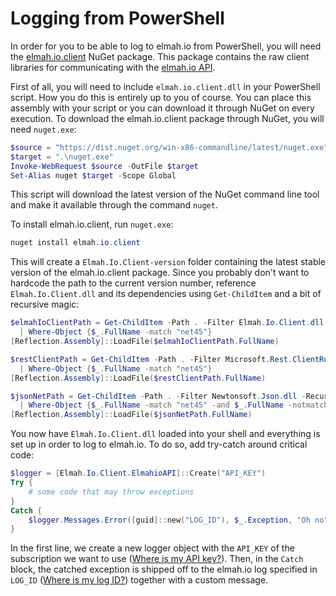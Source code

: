 # Logging from PowerShell

In order for you to be able to log to elmah.io from PowerShell, you will need the [elmah.io.client](https://www.nuget.org/packages/elmah.io.client/) NuGet package. This package contains the raw client libraries for communicating with the [elmah.io API](https://elmah.io/api/v2).

First of all, you will need to include `elmah.io.client.dll` in your PowerShell script. How you do this is entirely up to you of course. You can place this assembly with your script or you can download it through NuGet on every execution. To download the elmah.io.client package through NuGet, you will need `nuget.exe`:

```powershell
$source = "https://dist.nuget.org/win-x86-commandline/latest/nuget.exe"
$target = ".\nuget.exe"
Invoke-WebRequest $source -OutFile $target
Set-Alias nuget $target -Scope Global
```

This script will download the latest version of the NuGet command line tool and make it available through the command `nuget`.

To install elmah.io.client, run `nuget.exe`:

```powershell
nuget install elmah.io.client
```

This will create a `Elmah.Io.Client-version` folder containing the latest stable version of the elmah.io.client package. Since you probably don't want to hardcode the path to the current version number, reference `Elmah.Io.Client.dll` and its dependencies using `Get-ChildItem` and a bit of recursive magic:

```powershell
$elmahIoClientPath = Get-ChildItem -Path . -Filter Elmah.Io.Client.dll -Recurse `
  | Where-Object {$_.FullName -match "net45"}
[Reflection.Assembly]::LoadFile($elmahIoClientPath.FullName)

$restClientPath = Get-ChildItem -Path . -Filter Microsoft.Rest.ClientRuntime.dll -Recurse `
  | Where-Object {$_.FullName -match "net45"}
[Reflection.Assembly]::LoadFile($restClientPath.FullName)

$jsonNetPath = Get-ChildItem -Path . -Filter Newtonsoft.Json.dll -Recurse `
  | Where-Object {$_.FullName -match "net45" -and $_.FullName -notmatch "portable"}
[Reflection.Assembly]::LoadFile($jsonNetPath.FullName)
```

You now have `Elmah.Io.Client.dll` loaded into your shell and everything is set up in order to log to elmah.io. To do so, add try-catch around critical code:

```powershell
$logger = [Elmah.Io.Client.ElmahioAPI]::Create("API_KEY")
Try {
    # some code that may throw exceptions
}
Catch {
    $logger.Messages.Error([guid]::new("LOG_ID"), $_.Exception, "Oh no")
}
```

In the first line, we create a new logger object with the `API_KEY` of the subscription we want to use ([Where is my API key?](https://docs.elmah.io/where-is-my-api-key/)). Then, in the `Catch` block, the catched exception is shipped off to the elmah.io log specified in `LOG_ID` ([Where is my log ID?](https://docs.elmah.io/where-is-my-log-id/)) together with a custom message.